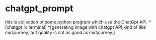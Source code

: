 # chatgpt_prompt

this is collection of some python program which use the ChatGpt API.
  *[chatgpt in terminal]
  *[generating image with chatgpt API,kind of like midjourney, but quality is not as good as midjourney.]
